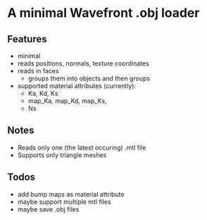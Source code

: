 # A minimal Wavefront .obj loader #

## Features ##
- minimal
- reads positions, normals, texture coordinates
- reads in faces
    - groups them into objects and then groups
- supported material attributes (currently):
    - Ka, Kd, Ks
    - map_Ka, map_Kd, map_Ks,
    - Ns

## Notes ##
- Reads only one (the latest occuring) .mtl file
- Supports only triangle meshes

## Todos ##
- add bump maps as material attribute
- maybe support multiple mtl files
- maybe save .obj files